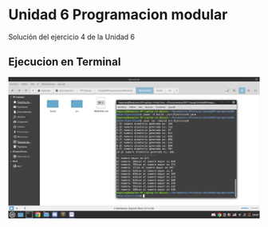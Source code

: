 # Unidad 6 Programacion modular
Solución del ejercicio 4 de la Unidad 6

## Ejecucion en Terminal

![Terminal](img.png)
